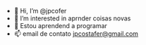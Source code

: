 - 👋 Hi, I’m @jpcofer
- 👀 I’m interested in  aprnder coisas novas
- 🌱 Estou aprendend a programar
- 📫 email de contato jpcostafer@gmail.com
